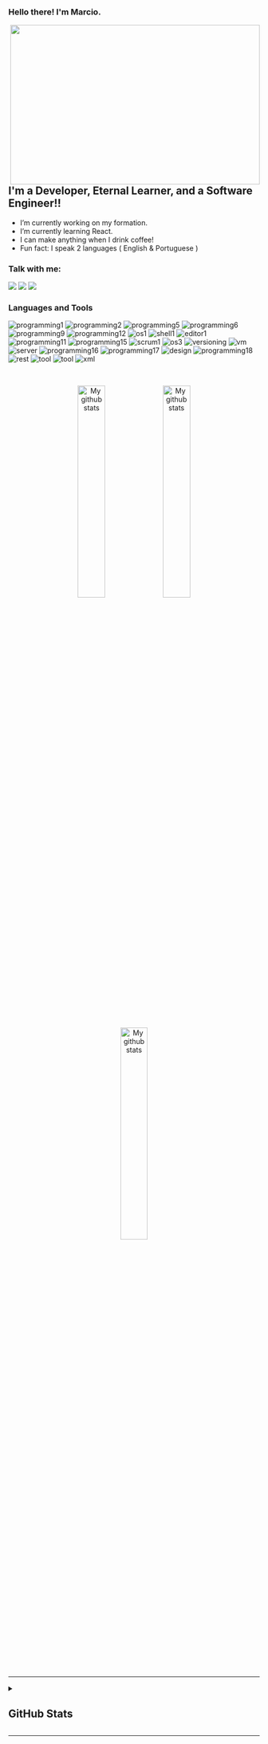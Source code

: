 ### Hello there!  I'm Marcio.

<img  align="right" src="https://user-images.githubusercontent.com/115326340/200728117-4125f138-fe90-497d-a06b-b8fbd2ef9c82.gif" width="500" height="320"/>

## I'm a Developer, Eternal Learner, and a Software Engineer!!
-  I’m currently working on my formation.
-  I’m currently learning React.
-  I can make anything when I drink coffee!
-  Fun fact: I speak 2 languages ( English & Portuguese )

### Talk with me:

[<img  src="https://img.shields.io/badge/LinkedIn-0077B5?style=for-the-badge&logo=linkedin&logoColor=white" />][linkedin] [<img  src="https://img.shields.io/badge/Gmail-D14836?style=for-the-badge&logo=gmail&logoColor=white" />][gmail] [<img  src="https://img.shields.io/badge/WhatsApp-25D366?style=for-the-badge&logo=whatsapp&logoColor=white" />][whats]


<h3> Languages and Tools </h3>

  
![programming1](https://img.shields.io/badge/HTML5-E34F26?style=for-the-badge&logo=html5&logoColor=FFFFFF&color=221C37&labelColor=EB6799)
![programming2](https://img.shields.io/badge/CSS3-1572B6?&style=for-the-badge&logo=css3&logoColor=FFFFFF&color=221C37&labelColor=EB6799)
![programming5](https://img.shields.io/badge/JavaScript-F7DF1E?style=for-the-badge&logo=javascript&logoColor=FFFFFF&color=221C37&labelColor=EB6799)
![programming6](https://img.shields.io/badge/React-20232A?style=for-the-badge&logo=react&logoColor=FFFFFF&color=221C37&labelColor=EB6799)
![programming9](https://img.shields.io/badge/Node.js-43853D?style=for-the-badge&logo=node.js&logoColor=FFFFFF&color=221C37&labelColor=EB6799)
![programming12](https://img.shields.io/badge/MongoDB-4EA94B?style=for-the-badge&logo=mongodb&logoColor=FFFFFF&color=221C37&labelColor=EB6799)
![os1](https://img.shields.io/badge/Windows-0078D6?style=for-the-badge&logo=windows&logoColor=FFFFFF&color=221C37&labelColor=EB6799)
![shell1](https://img.shields.io/badge/powershell-5391FE?style=for-the-badge&logo=powershell&logoColor=FFFFFF&color=221C37&labelColor=EB6799)
![editor1](https://img.shields.io/badge/VSCode-0078D4?style=for-the-badge&logo=visual%20studio%20code&logoColor=FFFFFF&color=221C37&labelColor=EB6799)
![programming11](https://img.shields.io/badge/MySQL-00000F?style=for-the-badge&logo=mysql&logoColor=FFFFFF&color=221C37&labelColor=EB6799)
![programming15](https://img.shields.io/badge/TypeScript-007ACC?style=for-the-badge&logo=typescript&logoColor=FFFFFF&color=221C37&labelColor=EB6799)
![scrum1](https://img.shields.io/badge/Trello-0052CC?style=for-the-badge&logo=trello&logoColor=FFFFFF&color=221C37&labelColor=EB6799)
![os3](https://img.shields.io/badge/Ubuntu-E95420?style=for-the-badge&logo=ubuntu&logoColor=FFFFFF&color=221C37&labelColor=EB6799)
![versioning](https://img.shields.io/badge/GIT-E44C30?style=for-the-badge&logo=git&logoColor=FFFFFF&color=221C37&labelColor=EB6799)
![vm](https://img.shields.io/badge/VirtualBox-21416b?style=for-the-badge&logo=VirtualBox&logoColor=FFFFFF&color=221C37&labelColor=EB6799)
![server](https://img.shields.io/badge/Amazon_AWS-FF9900?style=for-the-badge&logo=amazonaws&logoColor=FFFFFF&color=221C37&labelColor=EB6799)
![programming16](https://img.shields.io/badge/PostgreSQL-316192?style=for-the-badge&logo=postgresql&logoColor=FFFFFF&color=221C37&labelColor=EB6799)
![programming17](https://img.shields.io/badge/SQLite-07405E?style=for-the-badge&logo=sqlite&logoColor=FFFFFF&color=221C37&labelColor=EB6799)
![design](https://img.shields.io/badge/blender-%23F5792A.svg?style=for-the-badge&logo=blender&logoColor=FFFFFF&color=221C37&labelColor=EB6799)
![programming18](https://img.shields.io/badge/Docker-2CA5E0?style=for-the-badge&logo=docker&logoColor=FFFFFF&color=221C37&labelColor=EB6799)
![rest](https://img.shields.io/badge/Express.js-000000?style=for-the-badge&logo=express&logoColor=FFFFFF&color=221C37&labelColor=EB6799)
![tool](https://img.shields.io/badge/Postman-FF6C37?style=for-the-badge&logo=Postman&logoColor=FFFFFF&color=221C37&labelColor=EB6799)
![tool](https://img.shields.io/badge/Webpack-8DD6F9?style=for-the-badge&logo=Webpack&logoColor=FFFFFF&color=221C37&labelColor=EB6799)
![xml](https://img.shields.io/badge/json-5E5C5C?style=for-the-badge&logo=json&&logoColor=FFFFFF&color=221C37&labelColor=EB6799)

<br />

<p>
<div align="center">
  
  [<img  width="33%" src="https://github-readme-stats.vercel.app/api/pin/?username=marcio-vot&repo=projeto7-instagramreact&show_icons=true&theme=transparent" alt="My github stats">][repUm]
  [<img  width="33%" src="https://github-readme-stats.vercel.app/api/pin/?username=marcio-vot&repo=projeto6-buzzquizz&show_icons=true&theme=transparent" alt="My github stats">][repDois]
  [<img  width="33%" src="https://github-readme-stats.vercel.app/api/pin/?username=marcio-vot&repo=projeto5-batepapouol&show_icons=true&theme=transparent" alt="My github stats">][repTres]
  
</div></p>


---

<details>
 
  <summary> <h2> GitHub Stats </h2> </summary>
 
 <br />
<p align="center">
  <a><img height="120px" src="https://github-readme-stats.vercel.app/api?username=marcio-vot&show_icons=true&hide_title=true&show_icons=true&include_all_commits=true&count_private=true&hide_border=true&line_height=20&theme=tokyonight" /><img height="120px" src="https://github-readme-stats.vercel.app/api/top-langs/?username=marcio-vot&layout=compact&hide_border=true&hide_title=true&theme=tokyonight" /></a>

 </p>
 
 </details>

---


<!-- [portfolio]: https://arsentieva.github.io/profile/ -->
<!--[website]: https://holistic-developer.com/-->
<!--[youtube]: https://www.youtube.com/channel/UCD6bHzIZCJJcJD6QHGUIyrw-->
<!--[instagram]: https://www.instagram.com/holistic_developer/-->
[linkedin]: https://www.linkedin.com/in/marcio-francisco-dos-santos-aa6092251/

[repUm]: https://github.com/Marcio-VOT/projeto7-instagramreact
[repDois]: https://github.com/Marcio-VOT/projeto6-buzzquizz
[repTres]: https://github.com/Marcio-VOT/projeto5-batepapouol
[gmail]:mailto:marciofsantos65@gmail.com
[whats]: https://wa.me/5541997892984



